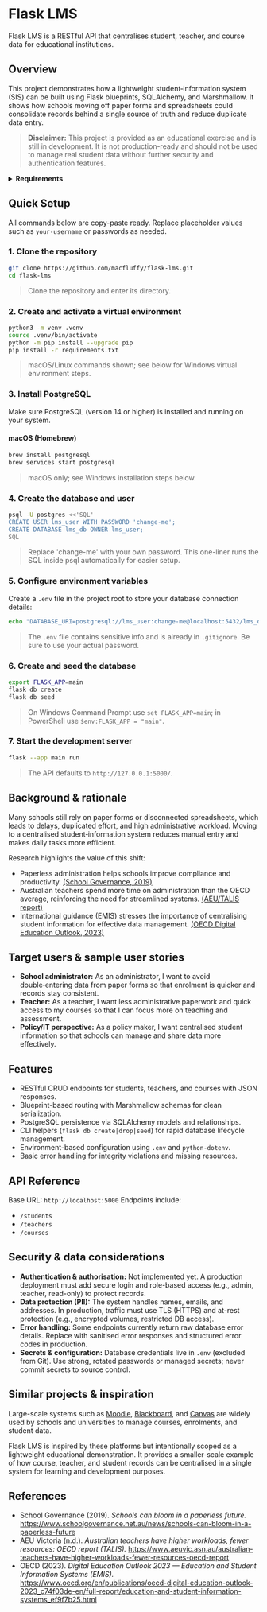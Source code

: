 # Flask LMS
Flask LMS is a RESTful API that centralises student, teacher, and course data for educational institutions.

## Overview
This project demonstrates how a lightweight student‑information system (SIS) can be built using Flask blueprints, SQLAlchemy, and Marshmallow. It shows how schools moving off paper forms and spreadsheets could consolidate records behind a single source of truth and reduce duplicate data entry.

> **Disclaimer:** This project is provided as an educational exercise and is still in development. It is not production-ready and should not be used to manage real student data without further security and authentication features.

<details>
<summary><b>Requirements</b></summary>

## Requirements
- Python 3.10 or higher
- PostgreSQL 14 or higher (running locally)
- pip / virtualenv for Python dependency management
- Supported OS: macOS, Linux, Windows

</details>

## Quick Setup

All commands below are copy-paste ready. Replace placeholder values such as `your-username` or passwords as needed.

### 1. Clone the repository
```bash
git clone https://github.com/macfluffy/flask-lms.git
cd flask-lms
```
> Clone the repository and enter its directory.

### 2. Create and activate a virtual environment
```bash
python3 -m venv .venv
source .venv/bin/activate
python -m pip install --upgrade pip
pip install -r requirements.txt
```
> macOS/Linux commands shown; see below for Windows virtual environment steps.
<!-- Windows virtual environment steps: -->

### 3. Install PostgreSQL
Make sure PostgreSQL (version 14 or higher) is installed and running on your system.

#### macOS (Homebrew)
```bash
brew install postgresql
brew services start postgresql
```
> macOS only; see Windows installation steps below.
<!-- Windows installation steps : -->

### 4. Create the database and user
```bash
psql -U postgres <<'SQL'
CREATE USER lms_user WITH PASSWORD 'change-me';
CREATE DATABASE lms_db OWNER lms_user;
SQL
```
> Replace 'change-me' with your own password. This one-liner runs the SQL inside psql automatically for easier setup.

### 5. Configure environment variables
Create a `.env` file in the project root to store your database connection details:
```bash
echo "DATABASE_URI=postgresql://lms_user:change-me@localhost:5432/lms_db" > .env
```
> The `.env` file contains sensitive info and is already in `.gitignore`. Be sure to use your actual password.

### 6. Create and seed the database
```bash
export FLASK_APP=main
flask db create
flask db seed
```
> On Windows Command Prompt use `set FLASK_APP=main`; in PowerShell use `$env:FLASK_APP = "main"`.

### 7. Start the development server
```bash
flask --app main run
```
> The API defaults to `http://127.0.0.1:5000/`.

## Background & rationale
Many schools still rely on paper forms or disconnected spreadsheets, which leads to delays, duplicated effort, and high administrative workload. Moving to a centralised student‑information system reduces manual entry and makes daily tasks more efficient.

Research highlights the value of this shift:
- Paperless administration helps schools improve compliance and productivity. [(School Governance, 2019)](https://www.schoolgovernance.net.au/news/schools-can-bloom-in-a-paperless-future)
- Australian teachers spend more time on administration than the OECD average, reinforcing the need for streamlined systems. [(AEU/TALIS report)](https://www.aeuvic.asn.au/australian-teachers-have-higher-workloads-fewer-resources-oecd-report)
- International guidance (EMIS) stresses the importance of centralising student information for effective data management. [(OECD Digital Education Outlook, 2023)](https://www.oecd.org/en/publications/oecd-digital-education-outlook-2023_c74f03de-en/full-report/education-and-student-information-systems_ef9f7b25.html)

## Target users & sample user stories
- **School administrator:** As an administrator, I want to avoid double‑entering data from paper forms so that enrolment is quicker and records stay consistent.
- **Teacher:** As a teacher, I want less administrative paperwork and quick access to my courses so that I can focus more on teaching and assessment.
- **Policy/IT perspective:** As a policy maker, I want centralised student information so that schools can manage and share data more effectively.

## Features
- RESTful CRUD endpoints for students, teachers, and courses with JSON responses.
- Blueprint-based routing with Marshmallow schemas for clean serialization.
- PostgreSQL persistence via SQLAlchemy models and relationships.
- CLI helpers (`flask db create|drop|seed`) for rapid database lifecycle management.
- Environment-based configuration using `.env` and `python-dotenv`.
- Basic error handling for integrity violations and missing resources.


## API Reference
Base URL: `http://localhost:5000`
Endpoints include:
- `/students`
- `/teachers`
- `/courses`

## Security & data considerations
- **Authentication & authorisation:** Not implemented yet. A production deployment must add secure login and role-based access (e.g., admin, teacher, read-only) to protect records.
- **Data protection (PII):** The system handles names, emails, and addresses. In production, traffic must use TLS (HTTPS) and at-rest protection (e.g., encrypted volumes, restricted DB access).
- **Error handling:** Some endpoints currently return raw database error details. Replace with sanitised error responses and structured error codes in production.
- **Secrets & configuration:** Database credentials live in `.env` (excluded from Git). Use strong, rotated passwords or managed secrets; never commit secrets to source control.

## Similar projects & inspiration
Large-scale systems such as [Moodle](https://moodle.org/), [Blackboard](https://www.anthology.com/blackboard), and [Canvas](https://www.instructure.com/canvas) are widely used by schools and universities to manage courses, enrolments, and student data.

Flask LMS is inspired by these platforms but intentionally scoped as a lightweight educational demonstration. It provides a smaller-scale example of how course, teacher, and student records can be centralised in a single system for learning and development purposes.

## References
- School Governance (2019). *Schools can bloom in a paperless future.* https://www.schoolgovernance.net.au/news/schools-can-bloom-in-a-paperless-future
- AEU Victoria (n.d.). *Australian teachers have higher workloads, fewer resources: OECD report (TALIS).* https://www.aeuvic.asn.au/australian-teachers-have-higher-workloads-fewer-resources-oecd-report
- OECD (2023). *Digital Education Outlook 2023 — Education and Student Information Systems (EMIS).* https://www.oecd.org/en/publications/oecd-digital-education-outlook-2023_c74f03de-en/full-report/education-and-student-information-systems_ef9f7b25.html
